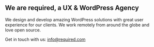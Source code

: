 ## We are required, a UX & WordPress Agency

We design and develop amazing WordPress solutions with great user experience for our clients. We work remotely from around the globe and love open source.

Get in touch with us: info@required.com
